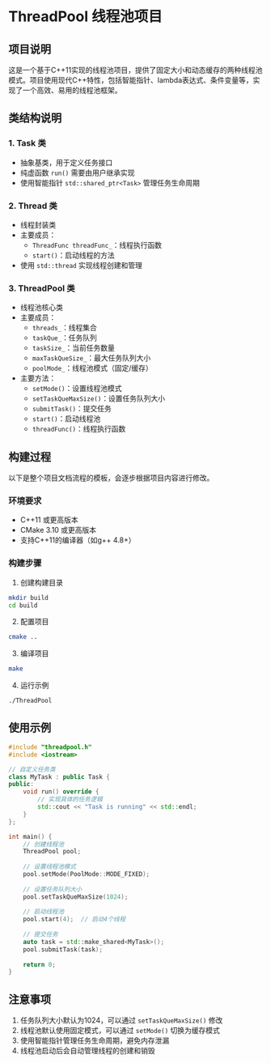 # ThreadPool 线程池项目

## 项目说明
这是一个基于C++11实现的线程池项目，提供了固定大小和动态缓存的两种线程池模式。项目使用现代C++特性，包括智能指针、lambda表达式、条件变量等，实现了一个高效、易用的线程池框架。

## 类结构说明

### 1. Task 类
- 抽象基类，用于定义任务接口
- 纯虚函数 `run()` 需要由用户继承实现
- 使用智能指针 `std::shared_ptr<Task>` 管理任务生命周期

### 2. Thread 类
- 线程封装类
- 主要成员：
  - `ThreadFunc threadFunc_`：线程执行函数
  - `start()`：启动线程的方法
- 使用 `std::thread` 实现线程创建和管理

### 3. ThreadPool 类
- 线程池核心类
- 主要成员：
  - `threads_`：线程集合
  - `taskQue_`：任务队列
  - `taskSize_`：当前任务数量
  - `maxTaskQueSize_`：最大任务队列大小
  - `poolMode_`：线程池模式（固定/缓存）
- 主要方法：
  - `setMode()`：设置线程池模式
  - `setTaskQueMaxSize()`：设置任务队列大小
  - `submitTask()`：提交任务
  - `start()`：启动线程池
  - `threadFunc()`：线程执行函数

## 构建过程

以下是整个项目文档流程的模板，会逐步根据项目内容进行修改。

### 环境要求
- C++11 或更高版本
- CMake 3.10 或更高版本
- 支持C++11的编译器（如g++ 4.8+）

### 构建步骤

1. 创建构建目录
```bash
mkdir build
cd build
```

2. 配置项目
```bash
cmake ..
```

3. 编译项目
```bash
make
```

4. 运行示例
```bash
./ThreadPool
```

## 使用示例

```cpp
#include "threadpool.h"
#include <iostream>

// 自定义任务类
class MyTask : public Task {
public:
    void run() override {
        // 实现具体的任务逻辑
        std::cout << "Task is running" << std::endl;
    }
};

int main() {
    // 创建线程池
    ThreadPool pool;
    
    // 设置线程池模式
    pool.setMode(PoolMode::MODE_FIXED);
    
    // 设置任务队列大小
    pool.setTaskQueMaxSize(1024);
    
    // 启动线程池
    pool.start(4);  // 启动4个线程
    
    // 提交任务
    auto task = std::make_shared<MyTask>();
    pool.submitTask(task);
    
    return 0;
}
```

## 注意事项
1. 任务队列大小默认为1024，可以通过 `setTaskQueMaxSize()` 修改
2. 线程池默认使用固定模式，可以通过 `setMode()` 切换为缓存模式
3. 使用智能指针管理任务生命周期，避免内存泄漏
4. 线程池启动后会自动管理线程的创建和销毁
